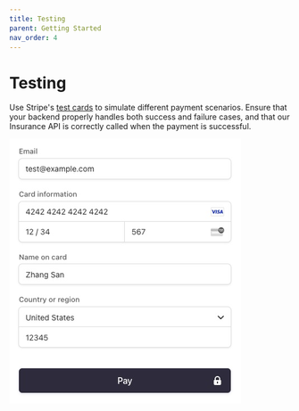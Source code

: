 ```yaml
---
title: Testing
parent: Getting Started
nav_order: 4
---
```

# Testing
Use Stripe's [test cards](https://docs.stripe.com/testing) to simulate different payment scenarios. Ensure that your backend properly handles both success and failure cases, and that our Insurance API is correctly called when the payment is successful.

![Stripe test card example](assets/images/stripe-test-card.jpg)